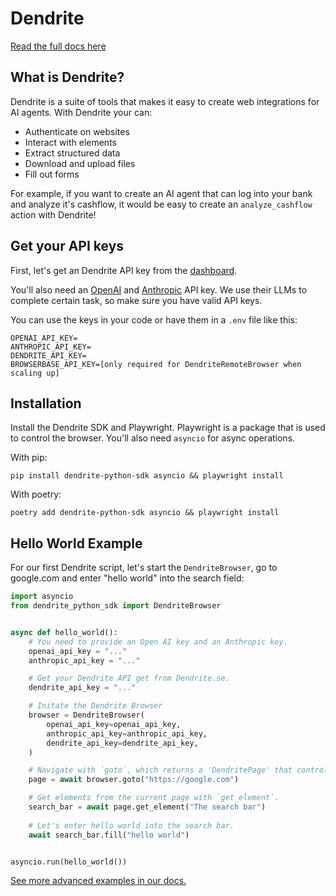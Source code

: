 # Dendrite

[Read the full docs here](https://docs.dendrite.se)

## What is Dendrite?

Dendrite is a suite of tools that makes it easy to create web integrations for AI agents. With Dendrite your can:

* Authenticate on websites
* Interact with elements
* Extract structured data
* Download and upload files
* Fill out forms

For example, if you want to create an AI agent that can log into your bank and analyze it's cashflow, it would be easy to create an `analyze_cashflow` action with Dendrite!


## Get your API keys

First, let's get an Dendrite API key from the [dashboard](https://dendrite.se/app).

You'll also need an [OpenAI](https://platform.openai.com/) and [Anthropic](https://console.anthropic.com/settings/keys) API key. We use their LLMs to complete certain task, so make sure you have valid API keys.

You can use the keys in your code or have them in a `.env` file like this:

```
OPENAI_API_KEY=
ANTHROPIC_API_KEY=
DENDRITE_API_KEY=
BROWSERBASE_API_KEY=[only required for DendriteRemoteBrowser when scaling up]
```


## Installation

Install the Dendrite SDK and Playwright. Playwright is a package that is used to control the browser. You'll also need `asyncio` for async operations.

With pip:
```
pip install dendrite-python-sdk asyncio && playwright install 
```

With poetry:
```
poetry add dendrite-python-sdk asyncio && playwright install 
```


## Hello World Example

For our first Dendrite script, let's start the `DendriteBrowser`, go to google.com and enter "hello world" into the search field:

```python main.py
import asyncio
from dendrite_python_sdk import DendriteBrowser


async def hello_world():
    # You need to provide an Open AI key and an Anthropic key.
    openai_api_key = "..."
    anthropic_api_key = "..."

    # Get your Dendrite API get from Dendrite.se.
    dendrite_api_key = "..."

    # Initate the Dendrite Browser
    browser = DendriteBrowser(
        openai_api_key=openai_api_key,
        anthropic_api_key=anthropic_api_key,
        dendrite_api_key=dendrite_api_key,
    )

    # Navigate with `goto`, which returns a 'DendritePage' that controls the current page.
    page = await browser.goto("https://google.com")

    # Get elements from the current page with `get_element`.
    search_bar = await page.get_element("The search bar")
    
    # Let's enter hello world into the search bar.
    await search_bar.fill("hello world")


asyncio.run(hello_world())
```

[See more advanced examples in our docs.](https://docs.dendrite.se)
